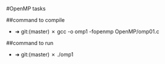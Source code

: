 #OpenMP tasks

##command to compile
* ➜  git:(master) ✗ gcc -o omp1 -fopenmp OpenMP/omp01.c 

##command to run
* ➜  git:(master) ✗ ./omp1 
